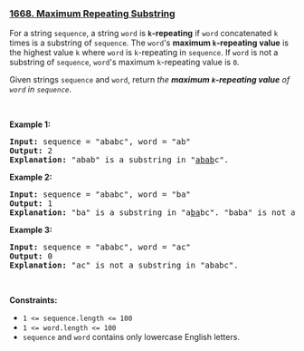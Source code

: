 ### [1668. Maximum Repeating Substring](https://leetcode.com/problems/maximum-repeating-substring/)

<p>For a string <code>sequence</code>, a string <code>word</code> is <strong><code>k</code>-repeating</strong> if <code>word</code> concatenated <code>k</code> times is a substring of <code>sequence</code>. The <code>word</code>'s <strong>maximum <code>k</code>-repeating value</strong> is the highest value <code>k</code> where <code>word</code> is <code>k</code>-repeating in <code>sequence</code>. If <code>word</code> is not a substring of <code>sequence</code>, <code>word</code>'s maximum <code>k</code>-repeating value is <code>0</code>.</p>

<p>Given strings <code>sequence</code> and <code>word</code>, return <em>the <strong>maximum <code>k</code>-repeating value</strong> of <code>word</code> in <code>sequence</code></em>.</p>

<p>&nbsp;</p>
<p><strong>Example 1:</strong></p>

<pre><strong>Input:</strong> sequence = "ababc", word = "ab"
<strong>Output:</strong> 2
<strong>Explanation: </strong>"abab" is a substring in "<u>abab</u>c".
</pre>

<p><strong>Example 2:</strong></p>

<pre><strong>Input:</strong> sequence = "ababc", word = "ba"
<strong>Output:</strong> 1
<strong>Explanation: </strong>"ba" is a substring in "a<u>ba</u>bc". "baba" is not a substring in "ababc".
</pre>

<p><strong>Example 3:</strong></p>

<pre><strong>Input:</strong> sequence = "ababc", word = "ac"
<strong>Output:</strong> 0
<strong>Explanation: </strong>"ac" is not a substring in "ababc". 
</pre>

<p>&nbsp;</p>
<p><strong>Constraints:</strong></p>

<ul>
	<li><code>1 &lt;= sequence.length &lt;= 100</code></li>
	<li><code>1 &lt;= word.length &lt;= 100</code></li>
	<li><code>sequence</code> and <code>word</code>&nbsp;contains only lowercase English letters.</li>
</ul>
